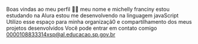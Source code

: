 Boas vindas ao meu perfil 💙💙
 meu nome e michelly franciny
estou estudando na Alura
estou me desenvolvendo na linguagem javaScript
Utilizo esse espaço para minha organizaçã0 e compartilhamento dos meus projetos desenvolvidos
Você pode entrar em contato comigo 0000108833314xsp@al.educacao.sp.gov.br
